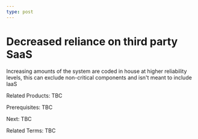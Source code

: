 ```yaml
---
type: post
---
```

# Decreased reliance on third party SaaS
Increasing amounts of the system are coded in house at higher reliability levels, this can exclude non-critical components and isn't meant to include IaaS

Related Products: TBC

Prerequisites:  TBC

Next: TBC

Related Terms: TBC

